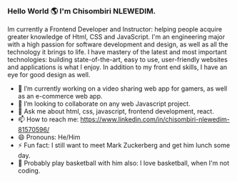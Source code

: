### Hello World 🌎 I'm Chisombiri NLEWEDIM.

Im currently a Frontend Developer and Instructor: helping people acquire greater knowledge of Html, CSS and JavaScript.
I'm an engineering major with a high passion for software development and design, as well as all the technology it brings to life.
I have mastery of the latest and most important technologies: building state-of-the-art, easy to use, user-friendly websites and applications is what I enjoy.
In addition to my front end skills, I have an eye for good design as well.

- 🔭 I’m currently working on a video sharing web app for gamers, as well as an e-commerce web app.
- 👯 I’m looking to collaborate on any web Javascript project.
- 💬 Ask me about html, css, javascript, frontend development, react.
- 📫 How to reach me: https://www.linkedin.com/in/chisombiri-nlewedim-81570596/ 
- 😄 Pronouns: He/Him
- ⚡ Fun fact: I still want to meet Mark Zuckerberg and get him lunch some day.
- 🏀 Probably play basketball with him also: I love basketball, when I'm not coding.
